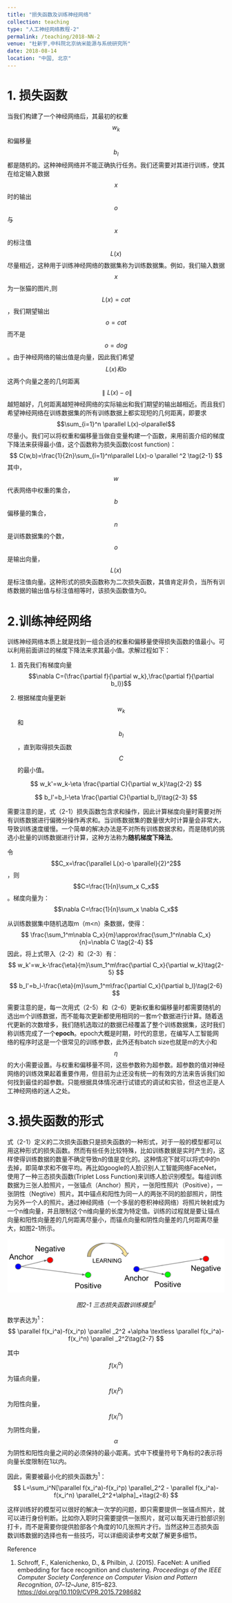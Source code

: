 ```yaml
---
title: "损失函数及训练神经网络"
collection: teaching
type: "人工神经网络教程-2"
permalink: /teaching/2018-NN-2
venue: "杜新宇,中科院北京纳米能源与系统研究所"
date: 2018-08-14
location: "中国, 北京"
---
```


<script type="text/javascript" src="http://cdn.mathjax.org/mathjax/latest/MathJax.js?config=default"></script>

# 1. 损失函数

当我们构建了一个神经网络后，其最初的权重$$w_k$$和偏移量$$b_l$$都是随机的。这种神经网络并不能正确执行任务。我们还需要对其进行训练，使其在给定输入数据$$x$$时的输出$$o$$与$$x$$的标注值$$L(x)$$尽量相近，这种用于训练神经网络的数据集称为训练数据集。例如，我们输入数据$$x$$为一张猫的图片,则$$L(x)=cat$$，我们期望输出$$o=cat$$而不是$$o=dog$$。由于神经网络的输出值是向量，因此我们希望$$L(x)和o$$这两个向量之差的几何距离$$\parallel L(x)-o\parallel$$越短越好，几何距离越短神经网络的实际输出和我们期望的输出越相近。而且我们希望神经网络在训练数据集的所有训练数据上都实现短的几何距离，即要求$$\sum_{i=1}^n \parallel L(x)-o\parallel$$尽量小。我们可以将权重和偏移量当做自变量构建一个函数，来用前面介绍的梯度下降法来获得最小值，这个函数称为损失函数(cost function)：
$$
C(w,b)=\frac{1}{2n}\sum_{i=1}^n\parallel L(x)-o \parallel ^2 \tag{2-1}
$$
其中，$$w$$代表网络中权重的集合，$$b$$偏移量的集合，$$n$$是训练数据集的个数，$$o$$是输出向量，$$L(x)$$是标注值向量。这种形式的损失函数称为二次损失函数，其值肯定非负，当所有训练数据的输出值与标注值相等时，该损失函数值为0。



# 2.训练神经网络

训练神经网络本质上就是找到一组合适的权重和偏移量使得损失函数的值最小。可以利用前面讲过的梯度下降法来求其最小值。求解过程如下：

1. 首先我们有梯度向量$$\nabla C=(\frac{\partial f}{\partial w_k},\frac{\partial f}{\partial b_l})$$

2. 根据梯度向量更新$$w_k$$和$$b_l$$，直到取得损失函数$$C$$的最小值。

$$
w_k'=w_k-\eta \frac{\partial C}{\partial w_k}\tag{2-2}
$$

$$
b_l'=b_l-\eta \frac{\partial C}{\partial b_l}\tag{2-3}
$$

需要注意的是，式（2-1）损失函数包含求和操作，因此计算梯度向量时需要对所有训练数据进行偏微分操作再求和。当训练数据集的数量很大时计算量会非常大，导致训练速度缓慢。一个简单的解决办法是不对所有训练数据求和，而是随机的挑选小批量的训练数据进行计算，这种方法称为<b>随机梯度下降法</b>。

令$$C_x=\frac{\parallel L(x)-o \parallel}{2}^2$$，则$$C=\frac{1}{n}\sum_x C_x$$。梯度向量为：$$\nabla C=\frac{1}{n}\sum_x \nabla C_x$$

从训练数据集中随机选取m（m<n）条数据，使得：
$$
\frac{\sum_1^m\nabla C_x}{m}\approx\frac{\sum_1^n\nabla C_x}{n}=\nabla C \tag{2-4}
$$
因此，将上式带入（2-2）和（2-3）有：
$$
w_k'=w_k-\frac{\eta}{m}\sum_1^m\frac{\partial C_x}{\partial w_k}\tag{2-5}
$$

$$
b_l'=b_l-\frac{\eta}{m}\sum_1^m\frac{\partial C_x}{\partial b_l}\tag{2-6}
$$

需要注意的是，每一次用式（2-5）和（2-6）更新权重和偏移量时都需要随机的选出m个训练数据，而不能每次更新都使用相同的一套m个数据进行计算。随着迭代更新的次数增多，我们随机选取过的数据已经覆盖了整个训练数据集，这时我们称训练完成了一个<b>epoch</b>。epoch大概是时期，时代的意思，在编写人工智能网络的程序时这是一个很常见的训练参数，此外还有batch size也就是m的大小和$$\eta$$的大小需要设置。与权重和偏移量不同，这些参数称为超参数。超参数的值对神经网络的训练效果起着重要作用，但目前为止还没有统一的有效的方法来告诉我们如何找到最佳的超参数。只能根据具体情况进行试错式的调试和实验，但这也正是人工神经网络的迷人之处。



# 3.损失函数的形式

式（2-1）定义的二次损失函数只是损失函数的一种形式，对于一般的模型都可以用这种形式的损失函数。然而有些任务比较特殊，比如训练数据是实时产生的，这样使得训练数据的数量不确定导致n的值是变化的。这种情况下就可以将式中的n去掉，即简单求和不做平均。再比如google的人脸识别人工智能网络FaceNet，使用了一种三态损失函数(Triplet Loss Function)来训练人脸识别模型。每组训练数据为三张人脸照片，一张锚点（Anchor）照片，一张阳性照片（Positive），一张阴性（Negtive）照片。其中锚点和阳性为同一人的两张不同的脸部照片，阴性为另外一个人的照片。通过神经网络（一个多层的卷积神经网络）将照片映射成为一个n维向量，并且限制这个n维向量的长度为特定值。训练的过程就是要让锚点向量和阳性向量差的几何距离尽量小，而锚点向量和阴性向量差的几何距离尽量大，如图2-1所示。

<div align="center"><img src = "./2018-NeuralNetwork/2-1.png"/></div>

*<center>图2-1 三态损失函数训练模型<sup>1</sup></center>*

数学表达为<sup>1</sup>：
$$
\parallel f(x_i^a)-f(x_i^p) \parallel _2^2 +\alpha  \textless  \parallel f(x_i^a)-f(x_i^n) \parallel _2^2\tag{2-7}
$$

其中$$f(x_i^a)$$为锚点向量，$$f(x_i^p)$$为阳性向量，$$f(x_i^n)$$为阴性向量，$$\alpha$$为阴性和阳性向量之间的必须保持的最小距离。式中下模量符号下角标的2表示将向量长度限制在1以内。

因此，需要被最小化的损失函数为<sup>1</sup>：
$$
L=\sum_i^N[\parallel f(x_i^a)-f(x_i^p) \parallel_2^2 - \parallel f(x_i^a)-f(x_i^n) \parallel_2^2+\alpha]_+\tag{2-8}
$$

这样训练好的模型可以很好的解决一次学的问题，即只需要提供一张锚点照片，就可以进行身份判断。比如你入职时只需要提供一张照片，就可以每天进行脸部识别打卡，而不是需要你提供脸部各个角度的10几张照片才行。当然这种三态损失函数训练数据的选择也有一些技巧，可以详细阅读参考文献了解更多细节。



Reference

1. Schroff, F., Kalenichenko, D., & Philbin, J. (2015). FaceNet: A unified embedding for face recognition and clustering. *Proceedings of the IEEE Computer Society Conference on Computer Vision and Pattern Recognition*, *07*–*12*–*June*, 815–823. https://doi.org/10.1109/CVPR.2015.7298682